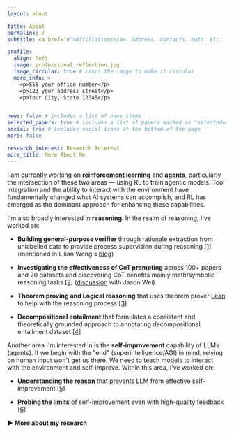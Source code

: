 ```yaml
---
layout: about

title: About
permalink: /
subtitle: <a href='#'>Affiliations</a>. Address. Contacts. Moto. Etc.

profile:
  align: left
  image: professional_reflection.jpg
  image_circular: true # crops the image to make it circular
  more_info: >
    <p>555 your office number</p>
    <p>123 your address street</p>
    <p>Your City, State 12345</p>


news: false # includes a list of news items
selected_papers: true # includes a list of papers marked as "selected={true}"
social: true # includes social icons at the bottom of the page
more: false

research_interest: Research Interest
more_title: More About Me
---
```


I am currently working on **reinforcement learning** and **agents**, particularly the intersection of these two areas — using RL to train agentic models. Tool integration and the ability to interact with the environment have fundamentally changed what AI systems can accomplish, and RL has emerged as the dominant approach for enhancing these capabilities.

I'm also broadly interested in **reasoning**. In the realm of reasoning, I've worked on:

<ul><li><strong>Building general-purpose verifier</strong> through rationale extraction from unlabelled data to provide process supervision during reasoning <a href="/publications/#supervision">[1]</a> (mentioned in Lilian Weng's <a href="https://bit.ly/44ChA3B">blog</a>)</li></ul>
<ul><li><strong>Investigating the effectiveness of CoT prompting</strong> across 100+ papers and 20 datasets and discovering CoT benefits mainly math/symbolic reasoning tasks <a href="/publications/#cot">[2]</a> (<a href="https://bit.ly/4lLMnSy">discussion</a> with Jason Wei)</li></ul>
<ul><li><strong>Theorem proving and Logical reasoning</strong> that uses theorem prover <a href="https://lean-lang.org/">Lean</a> to help with the reasoning process <a href="/publications/#lean">[3]</a></li></ul>
<ul><li><strong>Decompositional entailment</strong> that formulates a consistent and theoretically grounded approach to annotating decompositional entailment dataset <a href="/publications/#decompos">[4]</a></li></ul>


Another area I'm interested in is the **self-improvement** capability of LLMs (agents). If we begin with the "end" (superintelligence/AGI) in mind, relying on human input won't get us there. We need to teach models to interact with the environment and self-improve. Within this area, I've worked on:

<ul><li><strong>Understanding the reason</strong> that prevents LLM from effective self-improvement <a href="/publications/#self-[in]correct">[5]</a></li></ul>
<ul><li><strong>Probing the limits</strong> of self-improvement even with high-quality feedback <a href="/publications/#friction">[6]</a></li></ul>


<div class="collapsible-section">
  <div class="collapsible-header" onclick="toggleSection('research-philosophy-details')">
    <span class="toggle-icon" id="research-philosophy-details-icon">▶</span>
    <strong>More about my research</strong>
  </div>
  <div class="collapsible-content" id="research-philosophy-details" style="display: none;">
    <p>I believe reasoning and self-improvement are <strong>deeply interconnected</strong> and can synergistically enhance each other. Strong reasoning capabilities are essential for effective self-improvement, as models need to logically analyze and discriminate between good and bad generations to provide meaningful feedback. Conversely, self-improvement mechanisms are crucial for advancing reasoning capabilities, as complex logical problems often require multiple attempts and refinements to reach the correct solution. This bidirectional relationship suggests that advancing either area could create positive feedback loops that benefit both capabilities.</p>
    
    <p>I'm also interested in pursuing research in <strong>multi-modal systems</strong>, which builds upon my previous experience in speech processing and my current expertise in LLMs. The convergence of different modalities presents exciting opportunities for building stronger AI systems.</p>
  </div>
</div>

